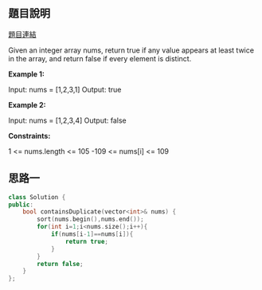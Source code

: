 ## 題目說明
[題目連結](https://leetcode.com/problems/contains-duplicate/?envType=study-plan&id=data-structure-i)

Given an integer array nums, return true if any value appears at least twice in the array, and return false if every element is distinct.

**Example 1:**

Input: nums = [1,2,3,1]
Output: true

**Example 2:**

Input: nums = [1,2,3,4]
Output: false

**Constraints:**

1 <= nums.length <= 105
-109 <= nums[i] <= 109


## 思路一 
```CPP
class Solution {
public:
    bool containsDuplicate(vector<int>& nums) {
        sort(nums.begin(),nums.end());
        for(int i=1;i<nums.size();i++){
            if(nums[i-1]==nums[i]){
                return true;
            }
        }
        return false;
    }
};
```
